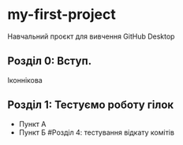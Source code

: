 # my-first-project
 Навчальний проєкт для вивчення GitHub Desktop
## Розділ 0: Вступ.
Іконнікова
## Розділ 1: Тестуємо роботу гілок
*   Пункт А
*   Пункт Б
#Розділ 4: тестування відкату комітів
